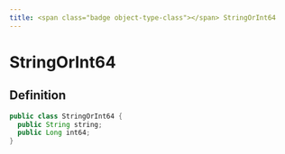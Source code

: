 ```yaml
---
title: <span class="badge object-type-class"></span> StringOrInt64
---
```

# <span class="badge object-type-class"></span> StringOrInt64

## Definition

```java
public class StringOrInt64 {
  public String string;
  public Long int64;
}
```
